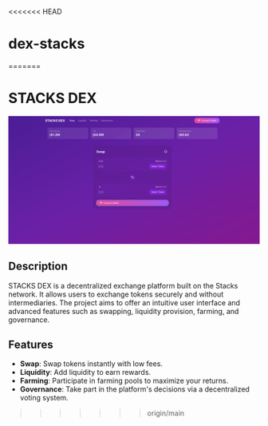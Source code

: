 <<<<<<< HEAD
# dex-stacks
=======
# STACKS DEX

![STACKS DEX Interface](./assets/dex-screenshot.png)
## Description

STACKS DEX is a decentralized exchange platform built on the Stacks network. It allows users to exchange tokens securely and without intermediaries. The project aims to offer an intuitive user interface and advanced features such as swapping, liquidity provision, farming, and governance.

## Features

- **Swap**: Swap tokens instantly with low fees.
- **Liquidity**: Add liquidity to earn rewards.
- **Farming**: Participate in farming pools to maximize your returns.
- **Governance**: Take part in the platform's decisions via a decentralized voting system.

[def]: https://file%2B.vscode-resource.vscode-cdn.net/Users/jojo/Library/Mobile%20Documents/com~apple~CloudDocs/projets%20web3/16-STACKS/stacks-dex/dex-stacks/images/dex-stacks.png?version%3D1732620938362
>>>>>>> origin/main
